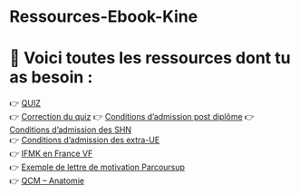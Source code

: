 # Ressources-Ebook-Kine
# 📘 Voici toutes les ressources dont tu as besoin :
👉 [QUIZ](QUIZ.pdf)  
👉 [Correction du quiz](Correction%20du%20quiz.pdf) 
👉 [Conditions d’admission post diplôme](Conditions%20d'admission%20post%20diplôme.pdf) 
👉 [Conditions d’admission des SHN](Conditions%20d'admission%20des%20SHN.pdf)  
👉 [Conditions d’admission des extra-UE](Conditions%20d'admission%20des%20extra-UE.pdf)    
👉 [IFMK en France VF](IFMK%20en%20France%20VF.pdf)  
👉 [Exemple de lettre de motivation Parcoursup](Exemple%20de%20lettre%20de%20motivation%20sur%20Parcoursup.pdf)  
👉 [QCM – Anatomie](QCM%20-%20Anatomie.pdf)  

